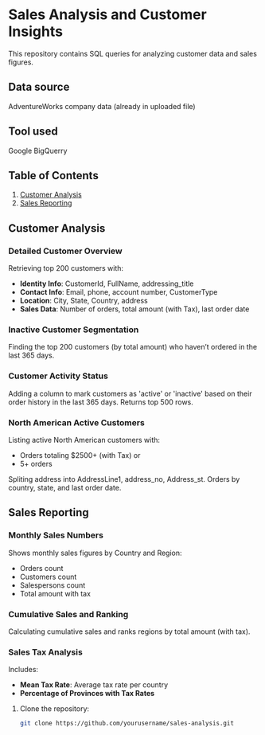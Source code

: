 # Sales Analysis and Customer Insights

This repository contains SQL queries for analyzing customer data and sales figures.

## Data source
AdventureWorks company data (already in uploaded file)

## Tool used
Google BigQuerry

## Table of Contents

1. [Customer Analysis](#customer-analysis)
2. [Sales Reporting](#sales-reporting)

## Customer Analysis

### Detailed Customer Overview

Retrieving top 200 customers with:
- **Identity Info**: CustomerId, FullName, addressing_title
- **Contact Info**: Email, phone, account number, CustomerType
- **Location**: City, State, Country, address
- **Sales Data**: Number of orders, total amount (with Tax), last order date

### Inactive Customer Segmentation

Finding the top 200 customers (by total amount) who haven’t ordered in the last 365 days.

### Customer Activity Status

Adding  a column to mark customers as 'active' or 'inactive' based on their order history in the last 365 days. Returns top 500 rows.

### North American Active Customers

Listing  active North American customers with:
- Orders totaling $2500+ (with Tax) or
- 5+ orders

Spliting address into AddressLine1, address_no, Address_st. Orders by country, state, and last order date.

## Sales Reporting

### Monthly Sales Numbers

Shows monthly sales figures by Country and Region:
- Orders count
- Customers count
- Salespersons count
- Total amount with tax

### Cumulative Sales and Ranking

Calculating cumulative sales and ranks regions by total amount (with tax).

### Sales Tax Analysis

Includes:
- **Mean Tax Rate**: Average tax rate per country
- **Percentage of Provinces with Tax Rates**


1. Clone the repository:
   ```bash
   git clone https://github.com/yourusername/sales-analysis.git
